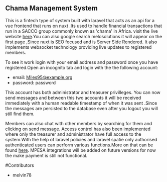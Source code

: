

## Chama Management System
This is a fintech type of system built with laravel that acts as an api for a vue frontend
that runs on nuxt  .Its used to handle financial transactions that run in a SACCO group commonly known as 'chama' in Africa. visit the live website  [here](https://melosolutions.tech).You can also google search melosolutions it will appear on the first page
,Since nuxt is SEO focused and is Server Side Rendered. It also implements websocket technology providing live updates
to registered members.




To see it work login with your email address and password once you have registered.Open an incognito tab and login with the 
the following account: 
- email: Miles95@example.org
- password: password

This account has both administrator and treasurer privilleges. You can now send messages and between this two accounts it will be received immediately with a human readable timestamp of when it was sent
.Since the messages are persisted to the database even after you logout you will still find them.

Members can also chat with other members by searching for them and clicking on send message. Access control has also been implemented where only the treasurer
and administrator have full access to the system.With the help of laravel policies and laravel spatie only authorised
authenticated users can perform various functions.More on that can be found [here](https://melosolutions.tech/dalapage). MPESA integrations 
will be added on future versions for now the make payment is still not functional. 





#Contributors
 - melvin78

